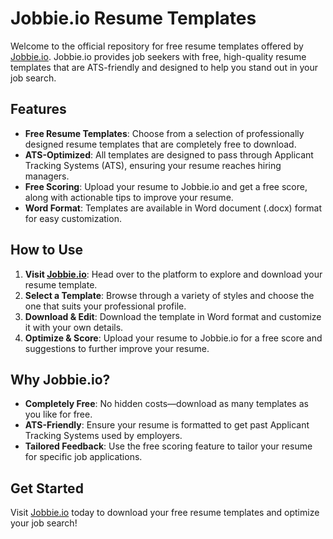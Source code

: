 # Jobbie.io Resume Templates

Welcome to the official repository for free resume templates offered by [Jobbie.io](https://jobbie.io). Jobbie.io provides job seekers with free, high-quality resume templates that are ATS-friendly and designed to help you stand out in your job search.

## Features
- **Free Resume Templates**: Choose from a selection of professionally designed resume templates that are completely free to download.
- **ATS-Optimized**: All templates are designed to pass through Applicant Tracking Systems (ATS), ensuring your resume reaches hiring managers.
- **Free Scoring**: Upload your resume to Jobbie.io and get a free score, along with actionable tips to improve your resume.
- **Word Format**: Templates are available in Word document (.docx) format for easy customization.

## How to Use
1. **Visit [Jobbie.io](https://jobbie.io)**: Head over to the platform to explore and download your resume template.
2. **Select a Template**: Browse through a variety of styles and choose the one that suits your professional profile.
3. **Download & Edit**: Download the template in Word format and customize it with your own details.
4. **Optimize & Score**: Upload your resume to Jobbie.io for a free score and suggestions to further improve your resume.

## Why Jobbie.io?
- **Completely Free**: No hidden costs—download as many templates as you like for free.
- **ATS-Friendly**: Ensure your resume is formatted to get past Applicant Tracking Systems used by employers.
- **Tailored Feedback**: Use the free scoring feature to tailor your resume for specific job applications.

## Get Started
Visit [Jobbie.io](https://jobbie.io) today to download your free resume templates and optimize your job search!
